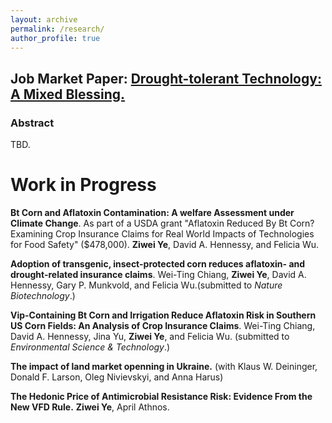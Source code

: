 ```yaml
---
layout: archive
permalink: /research/
author_profile: true
---
```


 
## Job Market Paper: [Drought-tolerant Technology: A Mixed Blessing.](/files/warnes_pablo_jmp.pdf)
### Abstract
TBD.

# Work in Progress
**Bt Corn and Aflatoxin Contamination: A welfare Assessment under Climate Change**. As part of a USDA grant "Aflatoxin Reduced By Bt Corn? Examining Crop Insurance Claims for Real World Impacts of Technologies for Food Safety" ($478,000). **Ziwei Ye**, David A. Hennessy, and Felicia Wu.    

**Adoption of transgenic, insect-protected corn reduces aflatoxin- and drought-related insurance claims**. Wei-Ting Chiang, **Ziwei Ye**, David A. Hennessy, Gary P. Munkvold, and Felicia Wu.(submitted to *Nature Biotechnology*.)    

**Vip-Containing Bt Corn and Irrigation Reduce Aflatoxin Risk in Southern US Corn Fields: An Analysis of Crop Insurance Claims**. Wei-Ting Chiang, David A. Hennessy, Jina Yu, **Ziwei Ye**, and Felicia Wu. (submitted to *Environmental Science & Technology*.)   

**The impact of land market openning in Ukraine.** (with Klaus W. Deininger, Donald F. Larson, Oleg Nivievskyi, and Anna Harus)  

**The Hedonic Price of Antimicrobial Resistance Risk: Evidence From the New VFD Rule.** **Ziwei Ye**, April Athnos.


